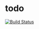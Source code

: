 # todo

[![Build Status](https://travis-ci.org/david-mendoza/todo.svg?branch=master)](https://travis-ci.org/david-mendoza/todo)
